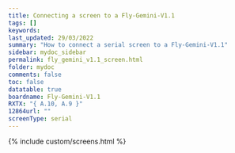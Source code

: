 ```yaml
---
title: Connecting a screen to a Fly-Gemini-V1.1
tags: []
keywords: 
last_updated: 29/03/2022
summary: "How to connect a serial screen to a Fly-Gemini-V1.1"
sidebar: mydoc_sidebar
permalink: fly_gemini_v1.1_screen.html
folder: mydoc
comments: false
toc: false
datatable: true
boardname: Fly-Gemini-V1.1
RXTX: "{ A.10, A.9 }"
12864url: ""
screenType: serial
---
```


{% include custom/screens.html %}